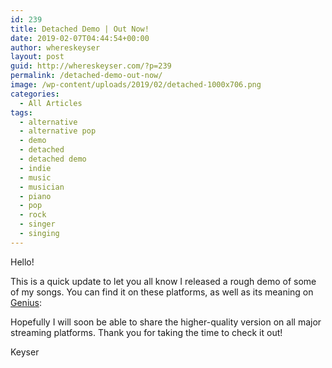 ```yaml
---
id: 239
title: Detached Demo | Out Now!
date: 2019-02-07T04:44:54+00:00
author: whereskeyser
layout: post
guid: http://whereskeyser.com/?p=239
permalink: /detached-demo-out-now/
image: /wp-content/uploads/2019/02/detached-1000x706.png
categories:
  - All Articles
tags:
  - alternative
  - alternative pop
  - demo
  - detached
  - detached demo
  - indie
  - music
  - musician
  - piano
  - pop
  - rock
  - singer
  - singing
---
```

Hello!

This is a quick update to let you all know I released a rough demo of some of my songs. You can find it on these platforms, as well as its meaning on [Genius](https://genius.com/albums/Keyser/Detached-demo):<figure class="wp-block-embed-youtube wp-block-embed is-type-video is-provider-youtube wp-embed-aspect-16-9 wp-has-aspect-ratio">

<div class="wp-block-embed__wrapper">
</div></figure> <figure class="wp-block-embed-soundcloud wp-block-embed is-type-rich is-provider-soundcloud wp-embed-aspect-4-3 wp-has-aspect-ratio">

<div class="wp-block-embed__wrapper">
</div></figure> 

Hopefully I will soon be able to share the higher-quality version on all major streaming platforms. Thank you for taking the time to check it out!



Keyser